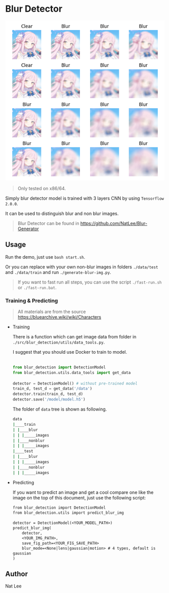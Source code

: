 # Blur Detector

![](./docs/results.png)

> Only tested on x86/64.

Simply blur detector model is trained with 3 layers CNN by using `Tensorflow 2.0.0`.

It can be used to distinguish blur and non blur images.

> Blur Detector can be found in https://github.com/NatLee/Blur-Generator

## Usage

Run the demo, just use `bash start.sh`.

Or you can replace with your own non-blur images in folders `./data/test` and `./data/train` and run `./generate-blur-img.py`.

> If you want to fast run all steps, you can use the script `./fast-run.sh` or `./fast-run.bat`.

### Training & Predicting

> All materials are from the source https://bluearchive.wiki/wiki/Characters

- Training

  There is a function which can get image data from folder in `./src/blur_detection/utils/data_tools.py`.

  I suggest that you should use Docker to train to model.

  ```python

  from blur_detection import DetectionModel
  from blur_detection.utils.data_tools import get_data

  detector = DetectionModel() # without pre-trained model
  train_d, test_d = get_data('/data')
  detector.train(train_d, test_d)
  detector.save('/model/model.h5')
  ```

  The folder of `data` tree is shown as following.

  ```bash
  data
  |____train
  | |____blur
  | | |_____images
  | |____nonblur
  | | |_____images
  |____test
  | |____blur
  | | |_____images
  | |____nonblur
  | | |_____images
  ```

- Predicting

  If you want to predict an image and get a cool compare one like the image on the top of this document, just use the following script:

  ```
  from blur_detection import DetectionModel
  from blur_detection.utils import predict_blur_img

  detector = DetectionModel(<YOUR_MODEL_PATH>)
  predict_blur_img(
      detector,
      <YOUR_IMG_PATH>,
      save_fig_path=<YOUR_FIG_SAVE_PATH>
      blur_mode=<None|lens|gaussian|motion> # 4 types, default is gaussian
  )
  ```

## Author

Nat Lee
